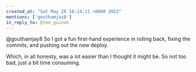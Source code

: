```yaml
---
created_at: "Sat May 28 10:14:11 +0000 2022"
mentions: ['gouthamjay8']
in_reply_to: @leo_guinan
---
```


@gouthamjay8 So I got a fun first-hand experience in rolling back, fixing the commits, and pushing out the new deploy. 

Which, in all honesty, was a lot easier than I thought it might be. So not too bad, just a bit time consuming.